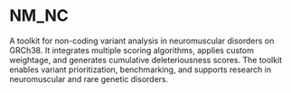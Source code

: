 # NM_NC
A toolkit for non-coding variant analysis in neuromuscular disorders on GRCh38. It integrates multiple scoring algorithms, applies custom weightage, and generates cumulative deleteriousness scores. The toolkit enables variant prioritization, benchmarking, and supports research in neuromuscular and rare genetic disorders.
